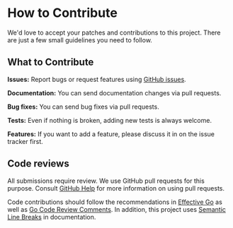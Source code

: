 # How to Contribute

We'd love to accept your patches and contributions to this project. There are
just a few small guidelines you need to follow.

## What to Contribute

**Issues:** Report bugs or request features using
[GitHub issues](https://github.com/zombiezen/go-discord/issues).

**Documentation:** You can send documentation changes via pull requests.

**Bug fixes:** You can send bug fixes via pull requests.

**Tests:** Even if nothing is broken, adding new tests is always welcome.

**Features:** If you want to add a feature,
please discuss it in on the issue tracker first.

## Code reviews

All submissions require review.
We use GitHub pull requests for this purpose.
Consult
[GitHub Help](https://help.github.com/articles/about-pull-requests/)
for more information on using pull requests.

Code contributions should follow the recommendations in
[Effective Go](https://go.dev/doc/effective_go)
as well as
[Go Code Review Comments](https://github.com/golang/go/wiki/CodeReviewComments).
In addition, this project uses
[Semantic Line Breaks](https://sembr.org/)
in documentation.
